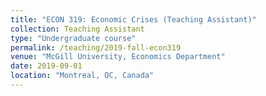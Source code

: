 ```yaml
---
title: "ECON 319: Economic Crises (Teaching Assistant)"
collection: Teaching Assistant
type: "Undergraduate course"
permalink: /teaching/2019-fall-econ319
venue: "McGill University, Economics Department"
date: 2019-09-01
location: "Montreal, QC, Canada"
---
```

